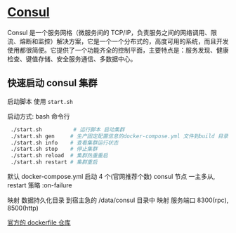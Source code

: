 # [Consul](https://github.com/hashicorp/consul)

Consul 是一个服务网格（微服务间的 TCP/IP，负责服务之间的网络调用、限流、熔断和监控）解决方案，它是一个一个分布式的，高度可用的系统，而且开发使用都很简便。它提供了一个功能齐全的控制平面，主要特点是：服务发现、健康检查、键值存储、安全服务通信、多数据中心。

## 快速启动 consul 集群

启动脚本 使用 `start.sh`

启动方式:
bash 命令行

```bash
 ./start.sh          # 运行脚本 启动集群
 ./start.sh gen     # 生产固定配置信息的docker-compose.yml 文件到build 目录中
 ./start.sh info    # 查看集群运行状态
 ./start.sh stop    # 停止集群
 ./start.sh reload  # 集群热重重启
 ./start.sh restart # 集群重启
```

默认 docker-compose.yml 启动 4 个(官网推荐个数) consul 节点 一主多从, restart 策略 :on-failure

映射 数据持久化目录 到宿主急的 /data/consul 目录中
映射 服务端口 8300(rpc), 8500(http)

[官方的 dockerfile 仓库](https://github.com/hashicorp/docker-consul.git)
